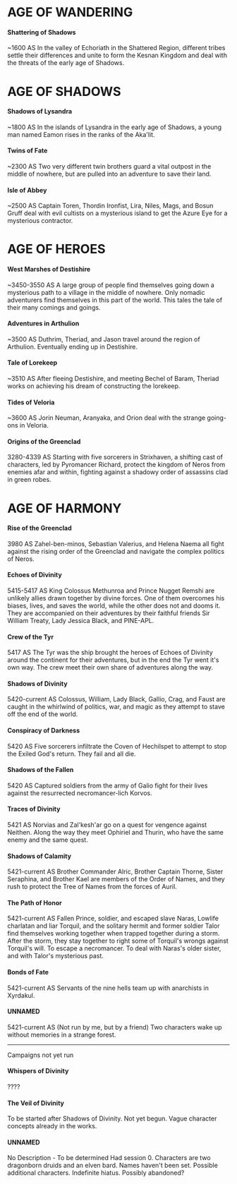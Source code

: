 # AGE OF WANDERING

#### Shattering of Shadows
~1600 AS
In the valley of Echoriath in the Shattered Region, different tribes settle their differences and unite to form the Kesnan Kingdom and deal with the threats of the early age of Shadows.
# AGE OF SHADOWS

#### Shadows of Lysandra
~1800 AS
In the islands of Lysandra in the early age of Shadows, a young man named Eamon rises in the ranks of the Aka'lit.
#### Twins of Fate
~2300 AS
Two very different twin brothers guard a vital outpost in the middle of nowhere, but are pulled into an adventure to save their land.
#### Isle of Abbey
~2500 AS
Captain Toren, Thordin Ironfist, Lira, Niles, Mags, and Bosun Gruff deal with evil cultists on a mysterious island to get the Azure Eye for a mysterious contractor.
# AGE OF HEROES
#### West Marshes of Destishire
~3450-3550 AS
A large group of people find themselves going down a mysterious path to a village in the middle of nowhere. Only nomadic adventurers find themselves in this part of the world. This tales the tale of their many comings and goings. 
#### Adventures in Arthulion
~3500 AS
Duthrim, Theriad, and Jason travel around the region of Arthulion. Eventually ending up in Destishire.
#### Tale of Lorekeep
~3510 AS
After fleeing Destishire, and meeting Bechel of Baram, Theriad works on achieving his dream of constructing the lorekeep.
#### Tides of Veloria
~3600 AS
Jorin Neuman, Aranyaka, and Orion deal with the strange going-ons in Veloria.
#### Origins of the Greenclad
3280-4339 AS
Starting with five sorcerers in Strixhaven, a shifting cast of characters, led by Pyromancer Richard, protect the kingdom of Neros from enemies afar and within, fighting against a shadowy order of assassins clad in green robes.
# AGE OF HARMONY
#### Rise of the Greenclad
3980 AS
Zahel-ben-minos, Sebastian Valerius, and Helena Naema all fight against the rising order of the Greenclad and navigate the complex politics of Neros.
#### Echoes of Divinity
5415-5417 AS
King Colossus Methunroa and Prince Nugget Remshi are unlikely allies drawn together by divine forces. One of them overcomes his biases, lives, and saves the world, while the other does not and dooms it. They are accompanied on their adventures by their faithful friends Sir William Treaty, Lady Jessica Black, and PINE-APL.
#### Crew of the Tyr
5417 AS
The Tyr was the ship brought the heroes of Echoes of Divinity around the continent for their adventures, but in the end the Tyr went it's own way. The crew meet their own share of adventures along the way.
#### Shadows of Divinity
5420-current AS
Colossus, William, Lady Black, Gallio, Crag, and Faust are caught in the whirlwind of politics, war, and magic as they attempt to stave off the end of the world.
#### Conspiracy of Darkness
5420 AS
Five sorcerers infiltrate the Coven of Hechilspet to attempt to stop the Exiled God's return. They fail and all die.
#### Shadows of the Fallen
5420 AS
Captured soldiers from the army of Galio fight for their lives against the resurrected necromancer-lich Korvos.
#### Traces of Divinity
5421 AS
Norvias and Zal'kesh'ar go on a quest for vengence against Neithen. Along the way they meet Ophiriel and Thurin, who have the same enemy and the same quest.  
#### Shadows of Calamity
5421-current AS
Brother Commander Alric, Brother Captain Thorne, Sister Seraphina, and Brother Kael are members of the Order of Names, and they rush to protect the Tree of Names from the forces of Auril.
#### The Path of Honor
5421-current AS
Fallen Prince, soldier, and escaped slave Naras, Lowlife charlatan and liar Torquil, and the solitary hermit and former soldier Talor find themselves working together when trapped together during a storm. After the storm, they stay together to right some of Torquil's wrongs against Torquil's will. To escape a necromancer. To deal with Naras's older sister, and with Talor's mysterious past.
#### Bonds of Fate
5421-current AS
Servants of the nine hells team up with anarchists in Xyrdakul.
#### UNNAMED
5421-current AS
(Not run by me, but by a friend)
Two characters wake up without memories in a strange forest.

---




Campaigns not yet run
#### Whispers of Divinity
????
#### The Veil of Divinity
To be started after Shadows of Divinity. Not yet begun. Vague character concepts already in the works.
#### UNNAMED
No Description - To be determined
Had session 0. Characters are two dragonborn druids and an elven bard. Names haven't been set. Possible additional characters. Indefinite hiatus. Possibly abandoned?